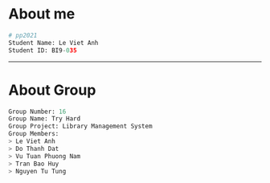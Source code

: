 # About me
```python
# pp2021
Student Name: Le Viet Anh
Student ID: BI9-035
```
---
# About Group
```python
Group Number: 16 
Group Name: Try Hard 
Group Project: Library Management System 
Group Members: 
> Le Viet Anh
> Do Thanh Dat
> Vu Tuan Phuong Nam
> Tran Bao Huy
> Nguyen Tu Tung 
```
